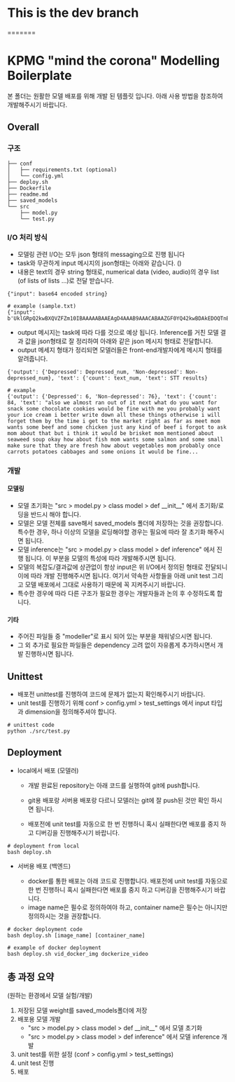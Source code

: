 # This is the dev branch
=======
# KPMG "mind the corona" Modelling Boilerplate

본 폴더는 원활한 모델 배포를 위해 개발 된 템플릿 입니다. 아래 사용 방법을 참조하여 개발해주시기 바랍니다.

## Overall

### 구조
``` shell
├── conf
│   ├── requirements.txt (optional)
│   └── config.yml
├── deploy.sh
├── Dockerfile
├── readme.md
├── saved_models
└── src
    ├── model.py
    └── test.py
```
### I/O 처리 방식
* 모델링 관련 I/O는 모두 json 형태의 messaging으로 진행 됩니다
* task와 무관하게 input 메시지의 json형태는 아래와 같습니다. ()
* 내용은 text의 경우 string 형태로, numerical data (video, audio)의 경우 list (of lists of lists ...)로 전달 받습니다.
``` shell
{"input": base64 encoded string}

# example (sample.txt)
{"input": b'UklGRpQ2kwBXQVZFZm10IBAAAAABAAEAgD4AAAB9AAACABAAZGF0YQ42kwBDAkEDOQTnBW0IEQo/Cj0KBwrUCLcGQwR/Al0BOAB9/6H/ZQBXARkCeQLPAu4CngLFAdwA5P/n/lP9bfvz+aD4XfYJ9Aby1O/e7JjpqefZ577oOeoT7lz0bvu7AegHBA7LEu4UaxSSEnkP9Qr0BW0Bn/2J+6b62/o//DL+2wBLAy4EtwQLBY8EPQOkAeQAVgGkAUoC+QNXBpMIqQlFCsMKTwqLCFgGZgS8Au0Alf9Q/6f/IgC9AJcBdALQArwCYQKqAaYAb/82/oz80PqU+Sb4AfY9...}
```

* output 메시지는 task에 따라 다를 것으로 예상 됩니다. Inference를 거친 모델 결과 값을 json형태로 잘 정리하여 아래와 같은 json 메시지 형태로 전달합니다.
* output 메세지 형태가 정리되면 모델러들은 front-end개발자에게 메시지 형태를 알려줍니다.
``` shell
{'output': {'Depressed': Depressed_num, 'Non-depressed': Non-depressed_num}, 'text': {'count': text_num, 'text': STT results}

# example 
{'output': {'Depressed': 6, 'Non-depressed': 76}, 'text': {'count': 84, 'text': "also we almost ran out of it next what do you want for snack some chocolate cookies would be fine with me you probably want your ice cream i better write down all these things otherwise i will forget them by the time i get to the market right as far as meet mom wants some beef and some chicken just any kind of beef i forgot to ask mom about that but i think it would be brisket mom mentioned about seaweed soup okay how about fish mom wants some salmon and some small make sure that they are fresh how about vegetables mom probably once carrots potatoes cabbages and some onions it would be fine... 
```
### 개발
#### 모델링
* 모델 초기화는 "src > model.py > class model > def \_\_init\_\_" 에서 초기화/로딩을 반드시 해야 합니다.
* 모델은 모델 전체를 save해서 saved_models 폴더에 저장하는 것을 권장합니다. 특수한 경우, 하나 이상의 모델을 로딩해야할 경우는 필요에 따라 잘 초기화 해주시면 됩니다.
* 모델 inference는 "src > model.py > class model > def inference" 에서 진행 됩니다. 이 부분을 모델의 특성에 따라 개발해주시면 됩니다.
* 모델의 복잡도/결과값에 상관없이 항상 input은 위 I/O에서 정의된 형태로 전달되니 이에 따라 개발 진행해주시면 됩니다. 여기서 약속한 사항들을 아래 unit test 그리고 모델 배포에서 그대로 사용하기 때문에 꼭 지켜주시기 바랍니다.
* 특수한 경우에 따라 다른 구조가 필요한 경우는 개발자들과 논의 후 수정하도록 합니다.
#### 기타
* 주어진 파일들 중 "modeller"로 표시 되어 있는 부분을 채워넣으시면 됩니다.
* 그 외 추가로 필요한 파일들은 dependency 고려 없이 자유롭게 추가하시면서 개발 진행하시면 됩니다.

## Unittest
* 배포전 unittest를 진행하여 코드에 문제가 없는지 확인해주시기 바랍니다.
* unit test를 진행하기 위해 conf > config.yml > test_settings 에서 input 타입과 dimension을 정의해주셔야 합니다.
``` shell
# unittest code
python ./src/test.py 
```

## Deployment

* local에서 배포 (모델러)

  * 개발 완료된 repository는 아래 코드를 실행하여 git에 push합니다.

  * git용 배포랑 서버용 배포랑 다르니 모델러는 git에 잘 push된 것만 확인 하시면 됩니다.

  * 배포전에 unit test를 자동으로 한 번 진행하니 혹시 실패한다면 배포를 중지 하고 디버깅을 진행해주시기 바랍니다.

``` shell
# deployment from local
bash deploy.sh
```

* 서버용 배포 (백엔드)

  * docker를 통한 배포는 아래 코드로 진행합니다. 배포전에 unit test를 자동으로 한 번 진행하니 혹시 실패한다면 배포를 중지 하고 디버깅을 진행해주시기 바랍니다.
  * image name은 필수로 정의하여야 하고, container name은 필수는 아니지만 정의하시는 것을 권장합니다.
``` shell
# docker deployment code
bash deploy.sh [image_name] [container_name]

# example of docker deployment
bash deploy.sh vid_docker_img dockerize_video
```

## 총 과정 요약
(원하는 환경에서 모델 실험/개발)
1. 저장된 모델 weight를 saved_models폴더에 저장
2. 배포용 모델 개발 
    * "src > model.py > class model > def \_\_init\_\_" 에서 모델 초기화
    * "src > model.py > class model > def inference" 에서 모델 inference 개발
3. unit test를 위한 설정 (conf > config.yml > test_settings)
4. unit test 진행
5. 배포